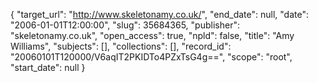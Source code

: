 {
  "target_url": "http://www.skeletonamy.co.uk/", 
  "end_date": null, 
  "date": "2006-01-01T12:00:00", 
  "slug": 35684365, 
  "publisher": "skeletonamy.co.uk", 
  "open_access": true, 
  "npld": false, 
  "title": "Amy Williams", 
  "subjects": [], 
  "collections": [], 
  "record_id": "20060101T120000/V6aqIT2PKIDTo4PZxTsG4g==", 
  "scope": "root", 
  "start_date": null
}

